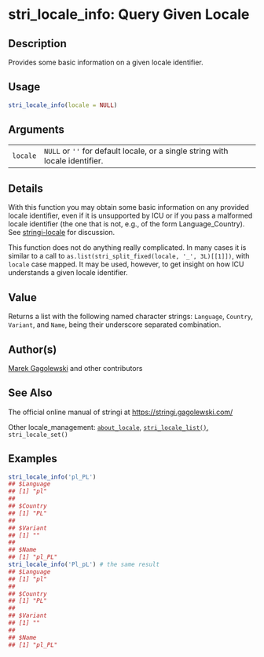 # stri\_locale\_info: Query Given Locale

## Description

Provides some basic information on a given locale identifier.

## Usage

```r
stri_locale_info(locale = NULL)
```

## Arguments

|          |                                                                               |
|----------|-------------------------------------------------------------------------------|
| `locale` | `NULL` or `''` for default locale, or a single string with locale identifier. |

## Details

With this function you may obtain some basic information on any provided locale identifier, even if it is unsupported by <span class="pkg">ICU</span> or if you pass a malformed locale identifier (the one that is not, e.g., of the form Language\_Country). See [stringi-locale](about_locale.md) for discussion.

This function does not do anything really complicated. In many cases it is similar to a call to `as.list(stri_split_fixed(locale, '_', 3L)[[1]])`, with `locale` case mapped. It may be used, however, to get insight on how ICU understands a given locale identifier.

## Value

Returns a list with the following named character strings: `Language`, `Country`, `Variant`, and `Name`, being their underscore separated combination.

## Author(s)

[Marek Gagolewski](https://www.gagolewski.com/) and other contributors

## See Also

The official online manual of <span class="pkg">stringi</span> at <https://stringi.gagolewski.com/>

Other locale\_management: [`about_locale`](about_locale.md), [`stri_locale_list()`,](stri_locale_list.md) `stri_locale_set()`

## Examples




```r
stri_locale_info('pl_PL')
## $Language
## [1] "pl"
## 
## $Country
## [1] "PL"
## 
## $Variant
## [1] ""
## 
## $Name
## [1] "pl_PL"
stri_locale_info('Pl_pL') # the same result
## $Language
## [1] "pl"
## 
## $Country
## [1] "PL"
## 
## $Variant
## [1] ""
## 
## $Name
## [1] "pl_PL"
```
